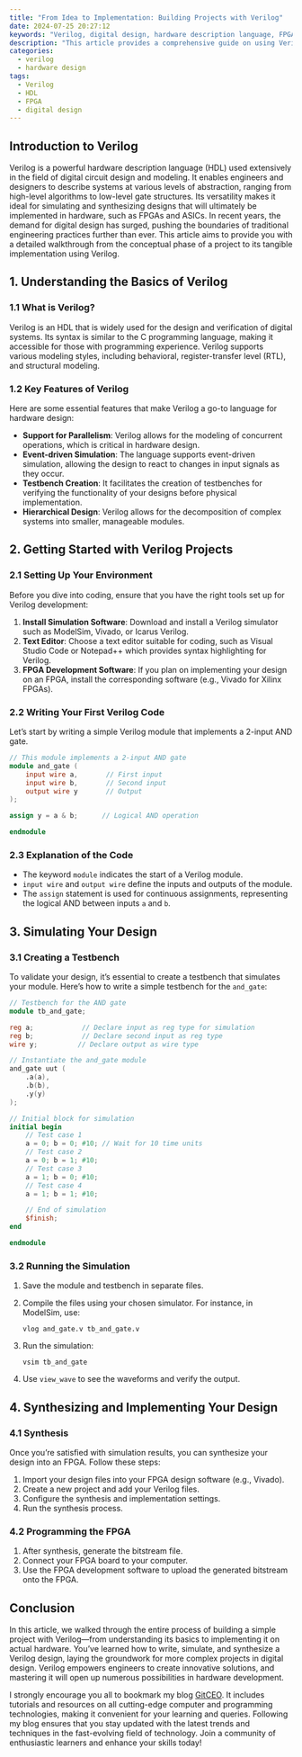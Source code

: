 ```yaml
---
title: "From Idea to Implementation: Building Projects with Verilog"
date: 2024-07-25 20:27:12
keywords: "Verilog, digital design, hardware description language, FPGA, circuit design, HDL projects"
description: "This article provides a comprehensive guide on using Verilog for digital circuit design, from conceptualization to implementation. It includes detailed instructions, code examples, and insights into best practices for hardware projects. Perfect for beginners and experienced developers alike, this guide will walk you through each step necessary to successfully build projects with Verilog. Learn about the foundational aspects of Verilog, how to structure your code, simulate your designs, and deploy them onto FPGA platforms. Explore advanced techniques, troubleshoot common errors, and unlock your full potential in digital design with Verilog. Don't miss out on valuable tips and resources to enhance your learning experience!"
categories:
  - verilog
  - hardware design
tags:
  - Verilog
  - HDL
  - FPGA
  - digital design
---
```


## Introduction to Verilog

Verilog is a powerful hardware description language (HDL) used extensively in the field of digital circuit design and modeling. It enables engineers and designers to describe systems at various levels of abstraction, ranging from high-level algorithms to low-level gate structures. Its versatility makes it ideal for simulating and synthesizing designs that will ultimately be implemented in hardware, such as FPGAs and ASICs. In recent years, the demand for digital design has surged, pushing the boundaries of traditional engineering practices further than ever. This article aims to provide you with a detailed walkthrough from the conceptual phase of a project to its tangible implementation using Verilog.

<!-- more -->

## 1. Understanding the Basics of Verilog

### 1.1 What is Verilog?

Verilog is an HDL that is widely used for the design and verification of digital systems. Its syntax is similar to the C programming language, making it accessible for those with programming experience. Verilog supports various modeling styles, including behavioral, register-transfer level (RTL), and structural modeling.

### 1.2 Key Features of Verilog

Here are some essential features that make Verilog a go-to language for hardware design:

- **Support for Parallelism**: Verilog allows for the modeling of concurrent operations, which is critical in hardware design.
- **Event-driven Simulation**: The language supports event-driven simulation, allowing the design to react to changes in input signals as they occur.
- **Testbench Creation**: It facilitates the creation of testbenches for verifying the functionality of your designs before physical implementation.
- **Hierarchical Design**: Verilog allows for the decomposition of complex systems into smaller, manageable modules.

## 2. Getting Started with Verilog Projects

### 2.1 Setting Up Your Environment

Before you dive into coding, ensure that you have the right tools set up for Verilog development:

1. **Install Simulation Software**: Download and install a Verilog simulator such as ModelSim, Vivado, or Icarus Verilog.
2. **Text Editor**: Choose a text editor suitable for coding, such as Visual Studio Code or Notepad++ which provides syntax highlighting for Verilog.
3. **FPGA Development Software**: If you plan on implementing your design on an FPGA, install the corresponding software (e.g., Vivado for Xilinx FPGAs).

### 2.2 Writing Your First Verilog Code

Let’s start by writing a simple Verilog module that implements a 2-input AND gate.

```verilog
// This module implements a 2-input AND gate
module and_gate (
    input wire a,       // First input
    input wire b,       // Second input
    output wire y       // Output
);

assign y = a & b;      // Logical AND operation

endmodule
```

### 2.3 Explanation of the Code

- The keyword `module` indicates the start of a Verilog module. 
- `input wire` and `output wire` define the inputs and outputs of the module.
- The `assign` statement is used for continuous assignments, representing the logical AND between inputs `a` and `b`.

## 3. Simulating Your Design

### 3.1 Creating a Testbench

To validate your design, it’s essential to create a testbench that simulates your module. Here’s how to write a simple testbench for the `and_gate`:

```verilog
// Testbench for the AND gate
module tb_and_gate;

reg a;            // Declare input as reg type for simulation
reg b;            // Declare second input as reg type
wire y;          // Declare output as wire type

// Instantiate the and_gate module
and_gate uut (
    .a(a), 
    .b(b), 
    .y(y)
);

// Initial block for simulation
initial begin
    // Test case 1
    a = 0; b = 0; #10; // Wait for 10 time units
    // Test case 2
    a = 0; b = 1; #10;
    // Test case 3
    a = 1; b = 0; #10;
    // Test case 4
    a = 1; b = 1; #10;

    // End of simulation
    $finish;
end

endmodule
```

### 3.2 Running the Simulation

1. Save the module and testbench in separate files.
2. Compile the files using your chosen simulator. For instance, in ModelSim, use:
   ```
   vlog and_gate.v tb_and_gate.v
   ```
3. Run the simulation:
   ```
   vsim tb_and_gate
   ```

4. Use `view_wave` to see the waveforms and verify the output.

## 4. Synthesizing and Implementing Your Design

### 4.1 Synthesis

Once you’re satisfied with simulation results, you can synthesize your design into an FPGA. Follow these steps:

1. Import your design files into your FPGA design software (e.g., Vivado).
2. Create a new project and add your Verilog files.
3. Configure the synthesis and implementation settings.
4. Run the synthesis process.

### 4.2 Programming the FPGA

1. After synthesis, generate the bitstream file. 
2. Connect your FPGA board to your computer.
3. Use the FPGA development software to upload the generated bitstream onto the FPGA.

## Conclusion

In this article, we walked through the entire process of building a simple project with Verilog—from understanding its basics to implementing it on actual hardware. You’ve learned how to write, simulate, and synthesize a Verilog design, laying the groundwork for more complex projects in digital design. Verilog empowers engineers to create innovative solutions, and mastering it will open up numerous possibilities in hardware development.

I strongly encourage you all to bookmark my blog [GitCEO](https://gitceo.com). It includes tutorials and resources on all cutting-edge computer and programming technologies, making it convenient for your learning and queries. Following my blog ensures that you stay updated with the latest trends and techniques in the fast-evolving field of technology. Join a community of enthusiastic learners and enhance your skills today!